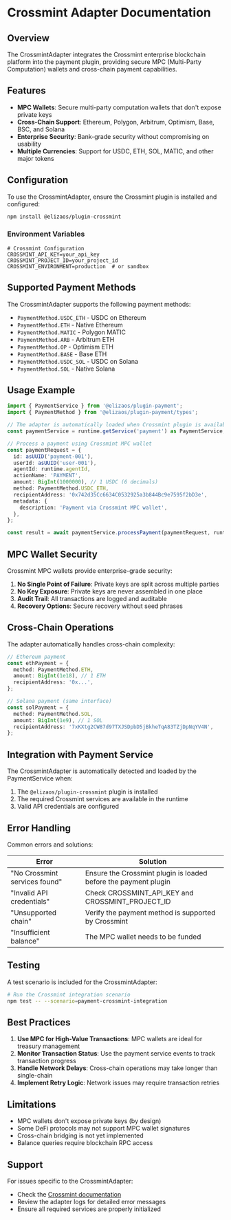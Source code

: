 # Crossmint Adapter Documentation

## Overview

The CrossmintAdapter integrates the Crossmint enterprise blockchain platform into the payment plugin, providing secure MPC (Multi-Party Computation) wallets and cross-chain payment capabilities.

## Features

- **MPC Wallets**: Secure multi-party computation wallets that don't expose private keys
- **Cross-Chain Support**: Ethereum, Polygon, Arbitrum, Optimism, Base, BSC, and Solana
- **Enterprise Security**: Bank-grade security without compromising on usability
- **Multiple Currencies**: Support for USDC, ETH, SOL, MATIC, and other major tokens

## Configuration

To use the CrossmintAdapter, ensure the Crossmint plugin is installed and configured:

```bash
npm install @elizaos/plugin-crossmint
```

### Environment Variables

```env
# Crossmint Configuration
CROSSMINT_API_KEY=your_api_key
CROSSMINT_PROJECT_ID=your_project_id
CROSSMINT_ENVIRONMENT=production  # or sandbox
```

## Supported Payment Methods

The CrossmintAdapter supports the following payment methods:

- `PaymentMethod.USDC_ETH` - USDC on Ethereum
- `PaymentMethod.ETH` - Native Ethereum
- `PaymentMethod.MATIC` - Polygon MATIC
- `PaymentMethod.ARB` - Arbitrum ETH
- `PaymentMethod.OP` - Optimism ETH
- `PaymentMethod.BASE` - Base ETH
- `PaymentMethod.USDC_SOL` - USDC on Solana
- `PaymentMethod.SOL` - Native Solana

## Usage Example

```typescript
import { PaymentService } from '@elizaos/plugin-payment';
import { PaymentMethod } from '@elizaos/plugin-payment/types';

// The adapter is automatically loaded when Crossmint plugin is available
const paymentService = runtime.getService('payment') as PaymentService;

// Process a payment using Crossmint MPC wallet
const paymentRequest = {
  id: asUUID('payment-001'),
  userId: asUUID('user-001'),
  agentId: runtime.agentId,
  actionName: 'PAYMENT',
  amount: BigInt(1000000), // 1 USDC (6 decimals)
  method: PaymentMethod.USDC_ETH,
  recipientAddress: '0x742d35Cc6634C0532925a3b844Bc9e7595f2bD3e',
  metadata: {
    description: 'Payment via Crossmint MPC wallet',
  },
};

const result = await paymentService.processPayment(paymentRequest, runtime);
```

## MPC Wallet Security

Crossmint MPC wallets provide enterprise-grade security:

1. **No Single Point of Failure**: Private keys are split across multiple parties
2. **No Key Exposure**: Private keys are never assembled in one place
3. **Audit Trail**: All transactions are logged and auditable
4. **Recovery Options**: Secure recovery without seed phrases

## Cross-Chain Operations

The adapter automatically handles cross-chain complexity:

```typescript
// Ethereum payment
const ethPayment = {
  method: PaymentMethod.ETH,
  amount: BigInt(1e18), // 1 ETH
  recipientAddress: '0x...',
};

// Solana payment (same interface)
const solPayment = {
  method: PaymentMethod.SOL,
  amount: BigInt(1e9), // 1 SOL
  recipientAddress: '7xKXtg2CW87d97TXJSDpbD5jBkheTqA83TZjDpNqYV4N',
};
```

## Integration with Payment Service

The CrossmintAdapter is automatically detected and loaded by the PaymentService when:

1. The `@elizaos/plugin-crossmint` plugin is installed
2. The required Crossmint services are available in the runtime
3. Valid API credentials are configured

## Error Handling

Common errors and solutions:

| Error                         | Solution                                                        |
| ----------------------------- | --------------------------------------------------------------- |
| "No Crossmint services found" | Ensure the Crossmint plugin is loaded before the payment plugin |
| "Invalid API credentials"     | Check CROSSMINT_API_KEY and CROSSMINT_PROJECT_ID                |
| "Unsupported chain"           | Verify the payment method is supported by Crossmint             |
| "Insufficient balance"        | The MPC wallet needs to be funded                               |

## Testing

A test scenario is included for the CrossmintAdapter:

```bash
# Run the Crossmint integration scenario
npm test -- --scenario=payment-crossmint-integration
```

## Best Practices

1. **Use MPC for High-Value Transactions**: MPC wallets are ideal for treasury management
2. **Monitor Transaction Status**: Use the payment service events to track transaction progress
3. **Handle Network Delays**: Cross-chain operations may take longer than single-chain
4. **Implement Retry Logic**: Network issues may require transaction retries

## Limitations

- MPC wallets don't expose private keys (by design)
- Some DeFi protocols may not support MPC wallet signatures
- Cross-chain bridging is not yet implemented
- Balance queries require blockchain RPC access

## Support

For issues specific to the CrossmintAdapter:

- Check the [Crossmint documentation](https://docs.crossmint.com)
- Review the adapter logs for detailed error messages
- Ensure all required services are properly initialized
